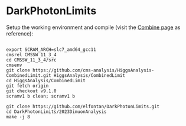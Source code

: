 # DarkPhotonLimits

Setup the working environment and compile (visit the [Combine page](https://cms-analysis.github.io/HiggsAnalysis-CombinedLimit) as reference):
<pre><code>
export SCRAM_ARCH=slc7_amd64_gcc11
cmsrel CMSSW_11_3_4
cd CMSSW_11_3_4/src
cmsenv
git clone https://github.com/cms-analysis/HiggsAnalysis-CombinedLimit.git HiggsAnalysis/CombinedLimit
cd HiggsAnalysis/CombinedLimit
git fetch origin
git checkout v9.1.0
scramv1 b clean; scramv1 b

git clone https://github.com/elfontan/DarkPhotonLimits.git 
cd DarkPhotonLimits/2023DimuonAnalysis
make -j	8
</code></pre>